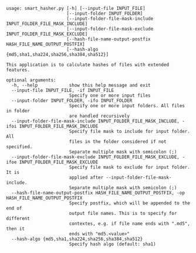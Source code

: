     usage: smart_hasher.py [-h] [--input-file INPUT_FILE]
                           [--input-folder INPUT_FOLDER]
                           [--input-folder-file-mask-include INPUT_FOLDER_FILE_MASK_INCLUDE]
                           [--input-folder-file-mask-exclude INPUT_FOLDER_FILE_MASK_EXCLUDE]
                           [--hash-file-name-output-postfix HASH_FILE_NAME_OUTPUT_POSTFIX]
                           [--hash-algo {md5,sha1,sha224,sha256,sha384,sha512}]

    This application is to calculate hashes of files with extended features.

    optional arguments:
      -h, --help            show this help message and exit
      --input-file INPUT_FILE, -if INPUT_FILE
                            Specify one or more input files
      --input-folder INPUT_FOLDER, -ifo INPUT_FOLDER
                            Specify one or more input folders. All files in folder
                            are handled recursively
      --input-folder-file-mask-include INPUT_FOLDER_FILE_MASK_INCLUDE, -ifoi INPUT_FOLDER_FILE_MASK_INCLUDE
                            Specify file mask to include for input folder. All
                            files in the folder considered if not specified.
                            Separate multiple mask with semicolon (;)
      --input-folder-file-mask-exclude INPUT_FOLDER_FILE_MASK_EXCLUDE, -ifoe INPUT_FOLDER_FILE_MASK_EXCLUDE
                            Specify file mask to exclude for input folder. It is
                            applied after --input-folder-file-mask-include.
                            Separate multiple mask with semicolon (;)
      --hash-file-name-output-postfix HASH_FILE_NAME_OUTPUT_POSTFIX, -op HASH_FILE_NAME_OUTPUT_POSTFIX
                            Specify postfix, which will be appended to the end of
                            output file names. This is to specify for different
                            contextes, e.g. if file name ends with ".md5", then it
                            ends with "md5.<value>"
      --hash-algo {md5,sha1,sha224,sha256,sha384,sha512}
                            Specify hash algo (default: sha1)
